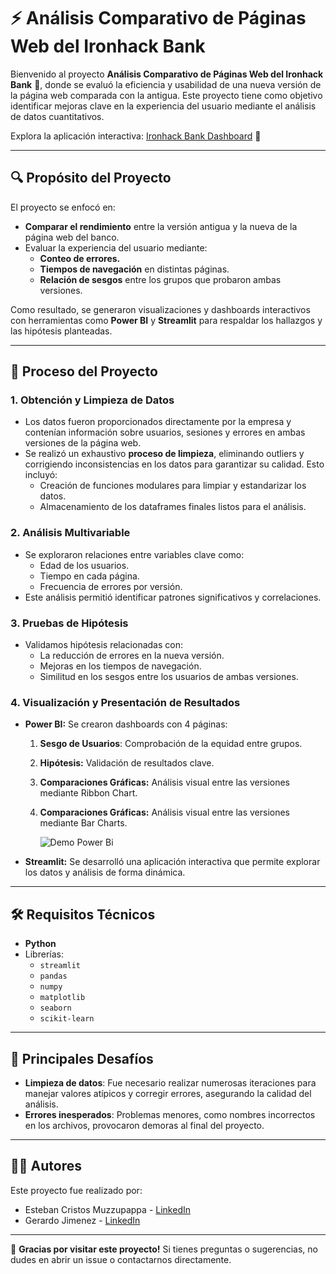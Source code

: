 # ⚡️ Análisis Comparativo de Páginas Web del Ironhack Bank

Bienvenido al proyecto **Análisis Comparativo de Páginas Web del Ironhack Bank** 🏦, donde se evaluó la eficiencia y usabilidad de una nueva versión de la página web comparada con la antigua. Este proyecto tiene como objetivo identificar mejoras clave en la experiencia del usuario mediante el análisis de datos cuantitativos.

Explora la aplicación interactiva: [Ironhack Bank Dashboard](https://ironhackihbank1.streamlit.app/) 🔗 

---

## 🔍 **Propósito del Proyecto**

El proyecto se enfocó en:

- **Comparar el rendimiento** entre la versión antigua y la nueva de la página web del banco.
- Evaluar la experiencia del usuario mediante:
  - **Conteo de errores.**
  - **Tiempos de navegación** en distintas páginas.
  - **Relación de sesgos** entre los grupos que probaron ambas versiones.

Como resultado, se generaron visualizaciones y dashboards interactivos con herramientas como **Power BI** y **Streamlit** para respaldar los hallazgos y las hipótesis planteadas.

---

## 🔖 **Proceso del Proyecto**

### 1. **Obtención y Limpieza de Datos**

- Los datos fueron proporcionados directamente por la empresa y contenían información sobre usuarios, sesiones y errores en ambas versiones de la página web.
- Se realizó un exhaustivo **proceso de limpieza**, eliminando outliers y corrigiendo inconsistencias en los datos para garantizar su calidad. Esto incluyó:
  - Creación de funciones modulares para limpiar y estandarizar los datos.
  - Almacenamiento de los dataframes finales listos para el análisis.

### 2. **Análisis Multivariable**

- Se exploraron relaciones entre variables clave como:
  - Edad de los usuarios.
  - Tiempo en cada página.
  - Frecuencia de errores por versión.
- Este análisis permitió identificar patrones significativos y correlaciones.

### 3. **Pruebas de Hipótesis**

- Validamos hipótesis relacionadas con:
  - La reducción de errores en la nueva versión.
  - Mejoras en los tiempos de navegación.
  - Similitud en los sesgos entre los usuarios de ambas versiones.

### 4. **Visualización y Presentación de Resultados**

- **Power BI:** Se crearon dashboards con 4 páginas:
  1. **Sesgo de Usuarios**: Comprobación de la equidad entre grupos.
  2. **Hipótesis:** Validación de resultados clave.
  3. **Comparaciones Gráficas:** Análisis visual entre las versiones mediante Ribbon Chart.
  4. **Comparaciones Gráficas:** Análisis visual entre las versiones mediante Bar Charts.
 
     ![Demo Power Bi](https://github.com/estcr/Project_2_Iron_Hack/blob/main/Data/calidad%203.gif)

- **Streamlit:** Se desarrolló una aplicación interactiva que permite explorar los datos y análisis de forma dinámica.

---

## 🛠️ Requisitos Técnicos

- **Python**
- Librerías:
  - `streamlit`
  - `pandas`
  - `numpy`
  - `matplotlib`
  - `seaborn`
  - `scikit-learn`


---

## 🎨 Principales Desafíos

- **Limpieza de datos**: Fue necesario realizar numerosas iteraciones para manejar valores atípicos y corregir errores, asegurando la calidad del análisis.
- **Errores inesperados**: Problemas menores, como nombres incorrectos en los archivos, provocaron demoras al final del proyecto.

---

## 👨‍💼 Autores

Este proyecto fue realizado por:
- Esteban Cristos Muzzupappa - [LinkedIn](https://www.linkedin.com/in/esteban-cristos-m/)
- Gerardo Jimenez - [LinkedIn](https://www·linkedin·com/in/gerardo-jimenez/) 

---

👋 **Gracias por visitar este proyecto!** Si tienes preguntas o sugerencias, no dudes en abrir un issue o contactarnos directamente.
 
